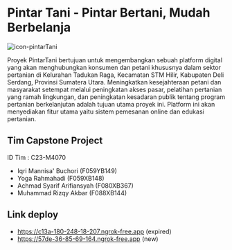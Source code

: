 # Pintar Tani - Pintar Bertani, Mudah Berbelanja
![icon-pintarTani](https://github.com/iqrima4422/PintarTani_ProjectCapstone/assets/79218009/868094fb-963a-4377-9187-6681236dd5a4)

Proyek PintarTani bertujuan untuk mengembangkan sebuah platform digital yang akan menghubungkan konsumen dan petani khususnya dalam sektor pertanian di Kelurahan Tadukan Raga, Kecamatan STM Hilir, Kabupaten Deli Serdang, Provinsi Sumatera Utara. Meningkatkan kesejahteraan petani dan masyarakat setempat melalui peningkatan akses pasar, pelatihan pertanian yang ramah lingkungan, dan peningkatan kesadaran publik tentang program pertanian berkelanjutan adalah tujuan utama proyek ini.
Platform ini akan menyediakan fitur utama yaitu sistem pemesanan online dan edukasi pertanian.

## Tim Capstone Project

ID Tim : C23-M4070

- Iqri Mannisa' Buchori (F059YB149)
- Yoga Rahmahadi (F059XB148)
- Achmad Syarif Arifiansyah (F080XB367)
- Muhammad Rizqy Akbar (F088XB144)

## Link deploy

- https://c13a-180-248-18-207.ngrok-free.app (expired)
- https://57de-36-85-69-164.ngrok-free.app (new)
